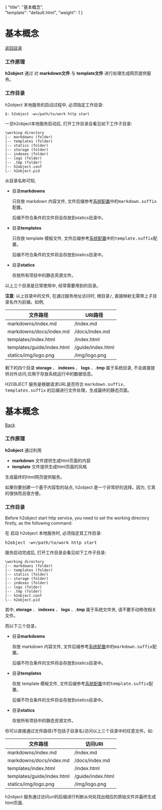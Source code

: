{
	"title": "基本概念",	
	"template": "default.html",
	"weight": 1
}

基本概念
======

[返回目录](https://github.com/h2object/h2object/blob/master/doc/chinese/index.md) 

### 工作原理

**h2object** 通过 对 **markdown文件** 与 **template文件** 进行处理生成网页提供服务。

### 工作目录

h2object 本地服务的启动过程中, 必须指定工作目录:

````
$: h2object -w=/path/to/work http start
````

一旦h2object本地服务启动后, 打开工作目录会看见如下工作子目录:

````
\working directory
|-- markdowns (folder) 
|-- templates (folder)
|-- statics (folder)
|-- storage (folder)
|-- indexes (folder)
|-- logs (folder)
|-- .tmp (folder)
|-- h2object.conf
\-- h2object.pid

````
从目录名称可知,

-	目录**markdowns**

	只存放 markdown 内容文件, 文件后缀参考[系统配置](https://github.com/h2object/h2object/blob/master/doc/chinese/configure.md)中的<kbd>markdown.suffix</kbd>配置。

	后缀不符合条件的文件将会存放到statics目录中。

-	目录**templates**

	只存放 template 模板文件, 文件后缀参考[系统配置](https://github.com/h2object/h2object/blob/master/doc/chinese/configure.md)中的<kbd>template.suffix</kbd>配置。

	后缀不符合条件的文件将会存放到statics目录中。

-	目录**statics**

	存放所有项目中的静态资源文件。

以上三个目录是日常使用中, 经常需要用到的目录。

**注意**: 以上目录中的文件, 在通过服务地址访问时, 根目录<kbd>/</kbd>, 直接映射无需带上子目录名作为前缀。如例,

<table class="table">
	<thead>
		<th>文件路径</th>
		<th>URI路径</th>
	</thead>
	<tr>
		<td>markdowns/index.md</td>
		<td>/index.md</td>
	</tr>
	<tr>
		<td>markdowns/docs/index.md</td>
		<td>/docs/index.md</td>
	</tr>
	<tr>
		<td>templates/index.html</td>
		<td>/index.html</td>
	</tr>
	<tr>
		<td>templates/guide/index.html</td>
		<td>/guide/index.html</td>
	</tr>
	<tr>
		<td>statics/img/logo.png</td>
		<td>/img/logo.png</td>
	</tr>
</table>


剩下的四个目录 **storage** 、 **indexes** 、 **logs** 、**.tmp** 属于系统目录, 不会直接提供对外访问,仅用于存放系统运行中的数据信息。

H2OBJECT 服务是根据请求URL是否符合 <kbd>markdown.suffix</kbd>、 <kbd>templates.suffix</kbd> 的后缀进行文件处理，生成最终的静态页面。






基本概念
======

[Back](https://github.com/h2object/h2object/blob/master/doc/chinese/index.md) 

### 工作原理

**h2object** 通过利用

  * **markdown** 文件提供生成html页面的内容
  * **template** 文件提供生成html页面的风格

生成最终的html网页提供服务。

如果你要创建一个基于内容型的站点, h2object 是一个非常好的选择。因为, 它真的很快而且很方便。

### 工作目录

Before h2object start http service, you need to set the working directory firstly, as the following command:

在 启动 h2object 本地服务时, 必须指定其工作目录:

<kbd>h2object -w=/path/to/work http start</kbd>

服务启动完成后, 打开工作目录会看见如下工作子目录:

````
\working directory
|-- markdowns (folder) 
|-- templates (folder)
|-- statics (folder)
|-- storage (folder)
|-- indexes (folder)
|-- logs (folder)
|-- .tmp (folder)
|-- h2object.conf
\-- h2object.pid

````

其中, **storage** 、 **indexes** 、 **logs** 、**.tmp** 属于系统文件夹, 请不要手动修改相关文件。

而以下三个目录，

-	目录**markdowns**

	存放 markdown 内容文件, 文件后缀参考[系统配置](https://github.com/h2object/h2object/blob/master/doc/chinese/configure.md)中的<kbd>markdown.suffix</kbd>配置。

	后缀不符合条件的文件将会存放到statics目录中。

-	目录**templates**

	存放 template 模板文件, 文件后缀参考[系统配置](https://github.com/h2object/h2object/blob/master/doc/chinese/configure.md)中的<kbd>template.suffix</kbd>配置。

	后缀不符合条件的文件将会存放到statics目录中。

-	目录**statics**

	存放所有项目中的静态资源文件。

你可以直接通过文件路径(不包括子目录名)访问以上三个目录中的任意文件。如:

<table class="table">
	<thead>
		<th>文件路径</th>
		<th>访问URI</th>
	</thead>
	<tr>
		<td>markdowns/index.md</td>
		<td>/index.md</td>
	</tr>
	<tr>
		<td>markdowns/docs/index.md</td>
		<td>/docs/index.md</td>
	</tr>
	<tr>
		<td>templates/index.html</td>
		<td>/index.html</td>
	</tr>
	<tr>
		<td>templates/guide/index.html</td>
		<td>/guide/index.html</td>
	</tr>
	<tr>
		<td>statics/img/logo.png</td>
		<td>/img/logo.png</td>
	</tr>
</table>

h2object 服务通过访问uri的后缀进行判断从何处找出相应的原始文件并最终生成html页面.




